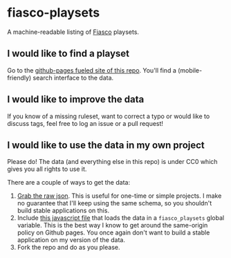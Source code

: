 # fiasco-playsets

A machine-readable listing of [Fiasco][fiasco] playsets.

## I would like to find a playset

Go to the [github-pages fueled site of this repo][public-site]. You'll find a (mobile-friendly) search interface to the data.

## I would like to improve the data

If you know of a missing ruleset, want to correct a typo or would like to discuss tags, feel free to log an issue or a pull request!

## I would like to use the data in my own project

Please do! The data (and everything else in this repo) is under CC0 which gives you all rights to use it.

There are a couple of ways to get the data:
1. [Grab the raw json][public-json]. This is useful for one-time or simple projects. I make no guarantee that I'll keep using the same schema, so you shouldn't build stable applications on this.
2. Include [this javascript file][public-js] that loads the data in a ``fiasco_playsets`` global variable. This is the best way I know to get around the same-origin policy on Github pages. You once again don't want to build a stable application on my version of the data.
3. Fork the repo and do as you please.

[fiasco]: http://www.bullypulpitgames.com/games/fiasco/
[public-site]: http://verhoevenv.github.io/fiasco-playsets/
[public-json]: http://verhoevenv.github.io/fiasco-playsets/playsets.json
[public-js]:http://verhoevenv.github.io/fiasco-playsets/playsets.json.js
